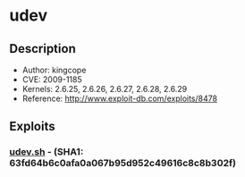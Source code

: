# udev 

## Description
* Author: kingcope 
* CVE: 2009-1185
* Kernels: 2.6.25, 2.6.26, 2.6.27, 2.6.28, 2.6.29
* Reference: http://www.exploit-db.com/exploits/8478

## Exploits

### [udev.sh](udev.sh) - (SHA1: 63fd64b6c0afa0a067b95d952c49616c8c8b302f)
